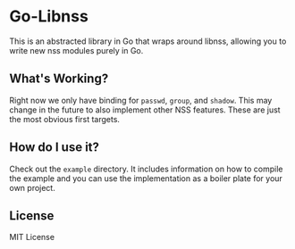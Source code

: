 # Go-Libnss
This is an abstracted library in Go that wraps around libnss, allowing you to write new nss modules purely in Go.

## What's Working?
Right now we only have binding for `passwd`, `group`, and `shadow`. This may change in the future to also implement other NSS features. These are just the most obvious first targets.

## How do I use it?
Check out the `example` directory. It includes information on how to compile the example and you can use the implementation as a boiler plate for your own project.

## License
MIT License
